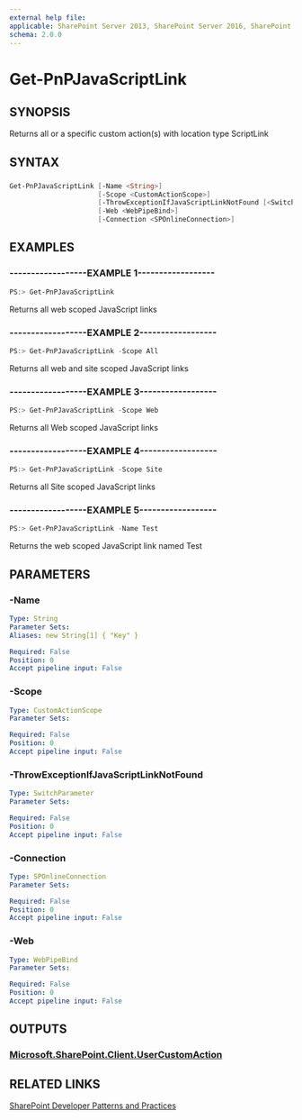 ```yaml
---
external help file:
applicable: SharePoint Server 2013, SharePoint Server 2016, SharePoint Online
schema: 2.0.0
---
```

# Get-PnPJavaScriptLink

## SYNOPSIS
Returns all or a specific custom action(s) with location type ScriptLink

## SYNTAX 

### 
```powershell
Get-PnPJavaScriptLink [-Name <String>]
                      [-Scope <CustomActionScope>]
                      [-ThrowExceptionIfJavaScriptLinkNotFound [<SwitchParameter>]]
                      [-Web <WebPipeBind>]
                      [-Connection <SPOnlineConnection>]
```

## EXAMPLES

### ------------------EXAMPLE 1------------------
```powershell
PS:> Get-PnPJavaScriptLink
```

Returns all web scoped JavaScript links

### ------------------EXAMPLE 2------------------
```powershell
PS:> Get-PnPJavaScriptLink -Scope All
```

Returns all web and site scoped JavaScript links

### ------------------EXAMPLE 3------------------
```powershell
PS:> Get-PnPJavaScriptLink -Scope Web
```

Returns all Web scoped JavaScript links

### ------------------EXAMPLE 4------------------
```powershell
PS:> Get-PnPJavaScriptLink -Scope Site
```

Returns all Site scoped JavaScript links

### ------------------EXAMPLE 5------------------
```powershell
PS:> Get-PnPJavaScriptLink -Name Test
```

Returns the web scoped JavaScript link named Test

## PARAMETERS

### -Name


```yaml
Type: String
Parameter Sets: 
Aliases: new String[1] { "Key" }

Required: False
Position: 0
Accept pipeline input: False
```

### -Scope


```yaml
Type: CustomActionScope
Parameter Sets: 

Required: False
Position: 0
Accept pipeline input: False
```

### -ThrowExceptionIfJavaScriptLinkNotFound


```yaml
Type: SwitchParameter
Parameter Sets: 

Required: False
Position: 0
Accept pipeline input: False
```

### -Connection


```yaml
Type: SPOnlineConnection
Parameter Sets: 

Required: False
Position: 0
Accept pipeline input: False
```

### -Web


```yaml
Type: WebPipeBind
Parameter Sets: 

Required: False
Position: 0
Accept pipeline input: False
```

## OUTPUTS

### [Microsoft.SharePoint.Client.UserCustomAction](https://msdn.microsoft.com/en-us/library/microsoft.sharepoint.client.usercustomaction.aspx)

## RELATED LINKS

[SharePoint Developer Patterns and Practices](http://aka.ms/sppnp)